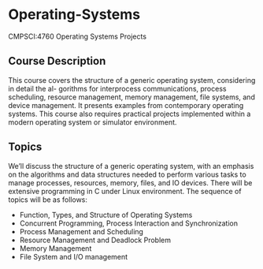 # Operating-Systems
CMPSCI:4760 Operating Systems Projects
## Course Description
This course covers the structure of a generic operating system, considering in detail the al- gorithms for interprocess communications, process scheduling, resource management, memory management, file systems, and device management. It presents examples from contemporary operating systems. This course also requires practical projects implemented within a modern operating system or simulator environment.
## Topics
We’ll discuss the structure of a generic operating system, with an emphasis on the algorithms and data structures needed to perform various tasks to manage processes, resources, memory, files, and IO devices. There will be extensive programming in C under Linux environment. The sequence of topics will be as follows:
* Function, Types, and Structure of Operating Systems
* Concurrent Programming, Process Interaction and Synchronization
* Process Management and Scheduling
* Resource Management and Deadlock Problem
* Memory Management
* File System and I/O management
